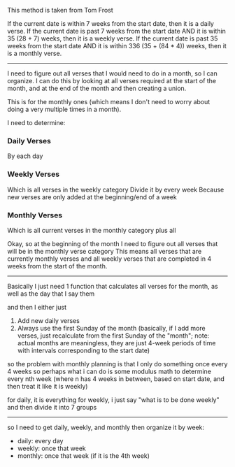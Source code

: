 This method is taken from Tom Frost

If the current date is within 7 weeks from the start date, then it is a daily verse.
If the current date is past 7 weeks from the start date AND it is within 35 (28 + 7) weeks, then it is a weekly verse.
If the current date is past 35 weeks from the start date AND it is within 336 (35 + (84 * 4)) weeks, then it is a monthly verse.

---

I need to figure out all verses that I would need to do in a month, so I can organize.
I can do this by looking at all verses required at the start of the month, and at the end of the month and then creating a union.

This is for the monthly ones (which means I don't need to worry about doing a very multiple times in a month).

I need to determine:

### Daily Verses

By each day

### Weekly Verses

Which is all verses in the weekly category
Divide it by every week
Because new verses are only added at the beginning/end of a week

### Monthly Verses

Which is all current verses in the monthly category plus all 

Okay, so at the beginning of the month I need to figure out all verses that will be in the monthly verse category
This means all verses that are currently monthly verses and all weekly verses that are completed in 4 weeks from the start of the month.

---

Basically I just need 1 function that calculates all verses for the month, as well as the day that I say them

and then I either just
1. Add new daily verses
2. Always use the first Sunday of the month (basically, if I add more verses, just recalculate from the first Sunday of the "month"; note: actual months are meaningless, they are just 4-week periods of time with intervals corresponding to the start date)

so the problem with monthly planning is that I only do something once every 4 weeks
so perhaps what i can do is some modulus math to determine every nth week (where n has 4 weeks in between, based on start date, and then treat it like it is weekly)

for daily, it is everything
for weekly, i just say "what is to be done weekly" and then divide it into 7 groups

---

so I need to get daily, weekly, and monthly
then organize it by week:
- daily: every day
- weekly: once that week
- monthly: once that week (if it is the 4th week)
